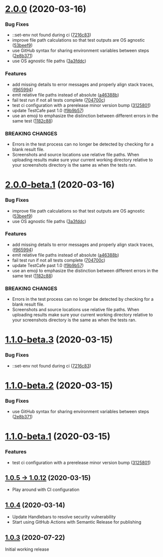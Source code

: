 # [2.0.0](https://github.com/NickLargen/testcafe-reporter-nunit3/compare/v1.0.12...v2.0.0) (2020-03-16)


### Bug Fixes

* ::set-env not found during ci ([7216c83](https://github.com/NickLargen/testcafe-reporter-nunit3/commit/7216c8328a6e9d1e8ca68bf59684d585bacc052b))
* improve file path calculations so that test outputs are OS agnostic ([53beef9](https://github.com/NickLargen/testcafe-reporter-nunit3/commit/53beef971f2c6e0f0ccb1e432e5a8cec14c8dae4))
* use GitHub syntax for sharing environment variables between steps ([2e8b371](https://github.com/NickLargen/testcafe-reporter-nunit3/commit/2e8b3714d39c703eb7d863dc652046cb6e01dde4))
* use OS agnostic file paths ([3a3fddc](https://github.com/NickLargen/testcafe-reporter-nunit3/commit/3a3fddc8804bb44c04b0ddf394178997b11c7c04))


### Features

* add missing details to error messages and properly align stack traces, ([f965994](https://github.com/NickLargen/testcafe-reporter-nunit3/commit/f965994fbaca80b0336e5315bfac4017a45731c5))
* emit relative file paths instead of absolute ([a46388b](https://github.com/NickLargen/testcafe-reporter-nunit3/commit/a46388b0d2ee964bd41508cc5af137d0fe46bf3c))
* fail test run if not all tests complete ([704700c](https://github.com/NickLargen/testcafe-reporter-nunit3/commit/704700c058f132971be2245864bc4a3239d691ba))
* test ci configuration with a prerelease minor version bump ([3125801](https://github.com/NickLargen/testcafe-reporter-nunit3/commit/3125801371440effbe8437b7a6b66c87c9a9dd61))
* update TestCafe past 1.0 ([f9b9b57](https://github.com/NickLargen/testcafe-reporter-nunit3/commit/f9b9b5754c77be1d55ed836955df06f31048b217))
* use an emoji to emphasize the distinction between different errors in the same test ([1182c88](https://github.com/NickLargen/testcafe-reporter-nunit3/commit/1182c88c56b706dbe3c8ff21cfaa5ed0905eca39))


### BREAKING CHANGES

* Errors in the test process can no longer be detected by checking for a blank result
file.
* Screenshots and source locations use relative file paths. When uploading results
make sure your current working directory relative to your screenshots directory is the same as when
the tests ran.

# [2.0.0-beta.1](https://github.com/NickLargen/testcafe-reporter-nunit3/compare/v1.1.0-beta.3...v2.0.0-beta.1) (2020-03-16)


### Bug Fixes

* improve file path calculations so that test outputs are OS agnostic ([53beef9](https://github.com/NickLargen/testcafe-reporter-nunit3/commit/53beef971f2c6e0f0ccb1e432e5a8cec14c8dae4))
* use OS agnostic file paths ([3a3fddc](https://github.com/NickLargen/testcafe-reporter-nunit3/commit/3a3fddc8804bb44c04b0ddf394178997b11c7c04))


### Features

* add missing details to error messages and properly align stack traces, ([f965994](https://github.com/NickLargen/testcafe-reporter-nunit3/commit/f965994fbaca80b0336e5315bfac4017a45731c5))
* emit relative file paths instead of absolute ([a46388b](https://github.com/NickLargen/testcafe-reporter-nunit3/commit/a46388b0d2ee964bd41508cc5af137d0fe46bf3c))
* fail test run if not all tests complete ([704700c](https://github.com/NickLargen/testcafe-reporter-nunit3/commit/704700c058f132971be2245864bc4a3239d691ba))
* update TestCafe past 1.0 ([f9b9b57](https://github.com/NickLargen/testcafe-reporter-nunit3/commit/f9b9b5754c77be1d55ed836955df06f31048b217))
* use an emoji to emphasize the distinction between different errors in the same test ([1182c88](https://github.com/NickLargen/testcafe-reporter-nunit3/commit/1182c88c56b706dbe3c8ff21cfaa5ed0905eca39))


### BREAKING CHANGES

* Errors in the test process can no longer be detected by checking for a blank result
file.
* Screenshots and source locations use relative file paths. When uploading results
make sure your current working directory relative to your screenshots directory is the same as when
the tests ran.

# [1.1.0-beta.3](https://github.com/NickLargen/testcafe-reporter-nunit3/compare/v1.1.0-beta.2...v1.1.0-beta.3) (2020-03-15)

### Bug Fixes

- ::set-env not found during ci ([7216c83](https://github.com/NickLargen/testcafe-reporter-nunit3/commit/7216c8328a6e9d1e8ca68bf59684d585bacc052b))

# [1.1.0-beta.2](https://github.com/NickLargen/testcafe-reporter-nunit3/compare/v1.1.0-beta.1...v1.1.0-beta.2) (2020-03-15)

### Bug Fixes

- use GitHub syntax for sharing environment variables between steps ([2e8b371](https://github.com/NickLargen/testcafe-reporter-nunit3/commit/2e8b3714d39c703eb7d863dc652046cb6e01dde4))

# [1.1.0-beta.1](https://github.com/NickLargen/testcafe-reporter-nunit3/compare/v1.0.12...v1.1.0-beta.1) (2020-03-15)

### Features

- test ci configuration with a prerelease minor version bump ([3125801](https://github.com/NickLargen/testcafe-reporter-nunit3/commit/3125801371440effbe8437b7a6b66c87c9a9dd61))

## [1.0.5 -> 1.0.12](https://github.com/NickLargen/testcafe-reporter-nunit3/compare/v1.0.4...v1.0.12) (2020-03-15)

- Play around with CI configuration

## [1.0.4](https://github.com/NickLargen/testcafe-reporter-nunit3/compare/1.0.3...v1.0.4) (2020-03-14)

- Update Handlebars to resolve security vulnerability
- Start using GitHub Actions with Semantic Release for publishing

## [1.0.3](https://github.com/NickLargen/testcafe-reporter-nunit3/tree/1.0.3) (2020-07-22)

Initial working release
